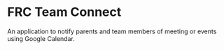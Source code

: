 # FRC Team Connect
An application to notify parents and team members of meeting or events using Google Calendar.

